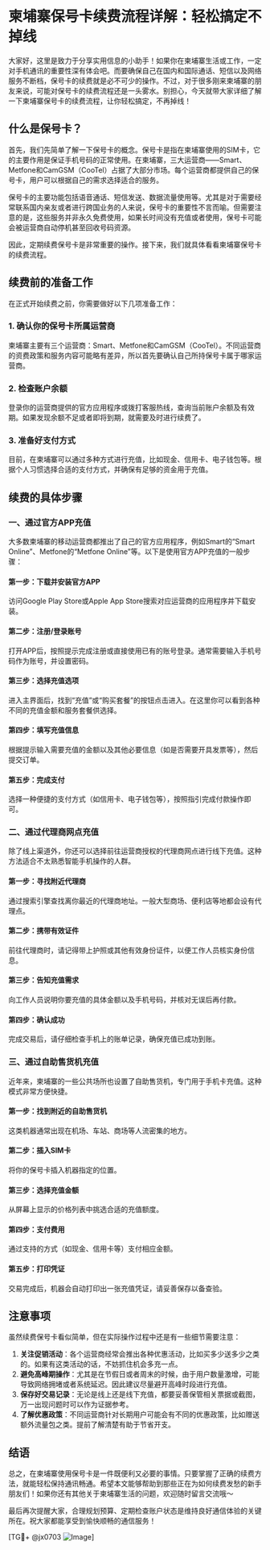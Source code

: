 # 柬埔寨保号卡续费流程详解：轻松搞定不掉线

大家好，这里是致力于分享实用信息的小助手！如果你在柬埔寨生活或工作，一定对手机通讯的重要性深有体会吧。而要确保自己在国内和国际通话、短信以及网络服务不断档，保号卡的续费就是必不可少的操作。不过，对于很多刚来柬埔寨的朋友来说，可能对保号卡的续费流程还是一头雾水。别担心，今天就带大家详细了解一下柬埔寨保号卡的续费流程，让你轻松搞定，不再掉线！

## 什么是保号卡？

首先，我们先简单了解一下保号卡的概念。保号卡是指在柬埔寨使用的SIM卡，它的主要作用是保证手机号码的正常使用。在柬埔寨，三大运营商——Smart、Metfone和CamGSM（CooTel）占据了大部分市场。每个运营商都提供自己的保号卡，用户可以根据自己的需求选择适合的服务。

保号卡的主要功能包括语音通话、短信发送、数据流量使用等。尤其是对于需要经常联系国内亲友或者进行跨国业务的人来说，保号卡的重要性不言而喻。但需要注意的是，这些服务并非永久免费使用，如果长时间没有充值或者使用，保号卡可能会被运营商自动停机甚至回收号码资源。

因此，定期续费保号卡是非常重要的操作。接下来，我们就具体看看柬埔寨保号卡的续费流程。

## 续费前的准备工作

在正式开始续费之前，你需要做好以下几项准备工作：

### 1. 确认你的保号卡所属运营商
柬埔寨主要有三个运营商：Smart、Metfone和CamGSM（CooTel）。不同运营商的资费政策和服务内容可能略有差异，所以首先要确认自己所持保号卡属于哪家运营商。

### 2. 检查账户余额
登录你的运营商提供的官方应用程序或拨打客服热线，查询当前账户余额及有效期。如果发现余额不足或者即将到期，就需要及时进行续费了。

### 3. 准备好支付方式
目前，在柬埔寨可以通过多种方式进行充值，比如现金、信用卡、电子钱包等。根据个人习惯选择合适的支付方式，并确保有足够的资金用于充值。

## 续费的具体步骤

### 一、通过官方APP充值
大多数柬埔寨的移动运营商都推出了自己的官方应用程序，例如Smart的“Smart Online”、Metfone的“Metfone Online”等。以下是使用官方APP充值的一般步骤：

#### 第一步：下载并安装官方APP
访问Google Play Store或Apple App Store搜索对应运营商的应用程序并下载安装。

#### 第二步：注册/登录账号
打开APP后，按照提示完成注册或直接使用已有的账号登录。通常需要输入手机号码作为账号，并设置密码。

#### 第三步：选择充值选项
进入主界面后，找到“充值”或“购买套餐”的按钮点击进入。在这里你可以看到各种不同的充值金额和服务套餐供选择。

#### 第四步：填写充值信息
根据提示输入需要充值的金额以及其他必要信息（如是否需要开具发票等），然后提交订单。

#### 第五步：完成支付
选择一种便捷的支付方式（如信用卡、电子钱包等），按照指引完成付款操作即可。

### 二、通过代理商网点充值
除了线上渠道外，你还可以选择前往运营商授权的代理商网点进行线下充值。这种方法适合不太熟悉智能手机操作的人群。

#### 第一步：寻找附近代理商
通过搜索引擎查找离你最近的代理商地址。一般大型商场、便利店等地都会设有代理点。

#### 第二步：携带有效证件
前往代理商时，请记得带上护照或其他有效身份证件，以便工作人员核实身份信息。

#### 第三步：告知充值需求
向工作人员说明你要充值的具体金额以及手机号码，并核对无误后再付款。

#### 第四步：确认成功
完成交易后，请仔细检查手机上的账单记录，确保充值已成功到账。

### 三、通过自助售货机充值
近年来，柬埔寨的一些公共场所也设置了自助售货机，专门用于手机卡充值。这种模式非常方便快捷。

#### 第一步：找到附近的自助售货机
这类机器通常出现在机场、车站、商场等人流密集的地方。

#### 第二步：插入SIM卡
将你的保号卡插入机器指定的位置。

#### 第三步：选择充值金额
从屏幕上显示的价格列表中挑选合适的充值额度。

#### 第四步：支付费用
通过支持的方式（如现金、信用卡等）支付相应金额。

#### 第五步：打印凭证
交易完成后，机器会自动打印出一张充值凭证，请妥善保存以备查验。

## 注意事项

虽然续费保号卡看似简单，但在实际操作过程中还是有一些细节需要注意：

1. **关注促销活动**：各个运营商经常会推出各种优惠活动，比如买多少送多少之类的。如果有这类活动的话，不妨抓住机会多充一点。
2. **避免高峰期操作**：尤其是在节假日或者周末的时候，由于用户数量激增，可能导致网络拥堵或者系统延迟。因此建议尽量避开高峰时段进行充值。
3. **保存好交易记录**：无论是线上还是线下充值，都要妥善保管相关票据或截图，万一出现问题时可以作为证据参考。
4. **了解优惠政策**：不同运营商针对长期用户可能会有不同的优惠政策，比如赠送额外流量包之类。提前了解清楚有助于节省开支。

## 结语

总之，在柬埔寨使用保号卡是一件既便利又必要的事情。只要掌握了正确的续费方法，就能轻松保持通讯畅通。希望本文能够帮助到那些正在为如何续费发愁的新手朋友们！如果你还有其他关于柬埔寨生活的问题，欢迎随时留言交流哦～

最后再次提醒大家，合理规划预算、定期检查账户状态是维持良好通信体验的关键所在。祝大家都能享受到愉快顺畅的通信服务！

[TG💪+ @jx0703 ![Image](https://github.com/user-attachments/assets/dbca1d08-cadb-493c-b0ec-ad6f7a83f270)]